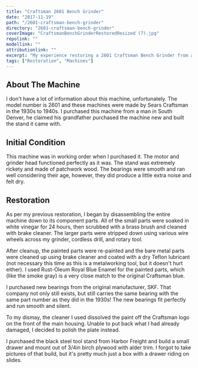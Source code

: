 ```yaml
---
title: "Craftsman 2601 Bench Grinder"
date: "2017-11-19"
path: "/2601-craftsman-bench-grinder"
directory: "2601-craftsman-bench-grinder"
coverImage: "CraftsmanBenchGrinderRestoredResized (7).jpg"
repolink: ""
modellink: ""
attributionlink: ""
excerpt: "My experience restoring a 2601 Craftsman Bench Grinder from a rust pile to fully functional and pretty."
tags: ["Restoration", "Machines"]
---
```


## About The Machine

I don't have a lot of information about this machine, unfortunately. The model number is 2601 and these machines were made by Sears Craftsman in the 1930s to 1940s. I purchased this machine from a man in South Denver, he claimed his grandfather purchased the machine new and built the stand it came with.

## Initial Condition

This machine was in working order when I purchased it. The motor and grinder head functioned perfectly as it was. The stand was extremely rickety and made of patchwork wood. The bearings were smooth and ran well considering their age, however, they did produce a little extra noise and felt dry.

## Restoration

As per my previous restoration, I began by disassembling the entire machine down to its component parts. All of the small parts were soaked in white vinegar for 24 hours, then scrubbed with a brass brush and cleaned with brake cleaner. The larger parts were stripped down using various wire wheels across my grinder, cordless drill, and rotary tool.

After cleanup, the painted parts were re-painted and the bare metal parts were cleaned up using brake cleaner and coated with a dry Teflon lubricant (not necessary this time as this is a metalworking tool, but it doesn't hurt either). I used Rust-Oleum Royal Blue Enamel for the painted parts, which (like the smoke gray) is a very close match to the original Craftsman blue.

I purchased new bearings from the original manufacturer, SKF. That company not only still exists, but still carries the same bearing with the same part number as they did in the 1930s! The new bearings fit perfectly and run smooth and silent.

To my dismay, the cleaner I used dissolved the paint off the Craftsman logo on the front of the main housing. Unable to put back what I had already damaged, I decided to polish the plate instead.

I purchased the black steel tool stand from Harbor Freight and build a small drawer and mount out of 3/4in birch plywood with alder trim. I forgot to take pictures of that build, but it's pretty much just a box with a drawer riding on slides.